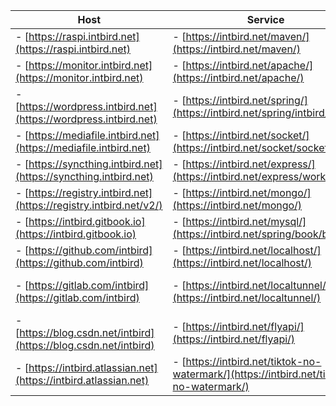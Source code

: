 | Host                                                              | Service                                                                                | Panel                                                                  |
| -------                                                           | -------                                                                                | -------                                                                |
|- [https://raspi.intbird.net](https://raspi.intbird.net)           |- [https://intbird.net/maven/](https://intbird.net/maven/)                              |- [https://intbird.net/webmin/](https://intbird.net/webmin/)            |
|- [https://monitor.intbird.net](https://monitor.intbird.net)       |- [https://intbird.net/apache/](https://intbird.net/apache/)                            |- [https://intbird.net/portainer/](https://intbird.net/portainer/)      |
|- [https://wordpress.intbird.net](https://wordpress.intbird.net)   |- [https://intbird.net/spring/](https://intbird.net/spring/intbird/)                    |- [https://intbird.net/phpmyadmin/](https://intbird.net/phpmyadmin/)    |
|- [https://mediafile.intbird.net](https://mediafile.intbird.net)   |- [https://intbird.net/socket/](https://intbird.net/socket/socket.io/)                  |- [https://intbird.net/nexus/](https://intbird.net/nexus/)              |
|- [https://syncthing.intbird.net](https://syncthing.intbird.net)   |- [https://intbird.net/express/](https://intbird.net/express/workbench)                 |- [https://intbird.net/jenkins/](https://intbird.net/jenkins/)          |
|- [https://registry.intbird.net](https://registry.intbird.net/v2/) |- [https://intbird.net/mongo/](https://intbird.net/mongo/)                              |- [https://intbird.net/seafile/](https://seafile.intbird.net/)          |
|- [https://intbird.gitbook.io](https://intbird.gitbook.io)         |- [https://intbird.net/mysql/](https://intbird.net/spring/book/books)                   |- [https://intbird.net/bitwarden/](https://intbird.net/bitwarden/)      |
|- [https://github.com/intbird](https://github.com/intbird)         |- [https://intbird.net/localhost/](https://intbird.net/localhost/)                      |- [https://intbird.net/kubernetes/](https://intbird.net/kubernetes/)    |
|- [https://gitlab.com/intbird](https://gitlab.com/intbird)         |- [https://intbird.net/localtunnel/](https://intbird.net/localtunnel/)                  |- [https://intbird.net/elasticsearch/](https://elks.intbird.net)        |
|- [https://blog.csdn.net/intbird](https://blog.csdn.net/intbird)   |- [https://intbird.net/flyapi/](https://intbird.net/flyapi/)                            |- email: [intbird@intbird.net](mailto:intbird@intbird.net)              | 
|- [https://intbird.atlassian.net](https://intbird.atlassian.net)   |- [https://intbird.net/tiktok-no-watermark/](https://intbird.net/tiktok-no-watermark/)  |- telegram: [https://t.me/intbird](https://t.me/intbird)                |
